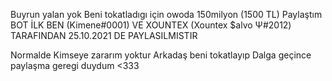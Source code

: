 Buyrun yalan yok Beni tokatladıgı için owoda 150milyon (1500 TL) Paylaştım BOT İLK BEN (Kimene#0001) VE XOUNTEX (Xountex $alvo Ψ#2012) TARAFINDAN 25.10.2021 DE PAYLASILMISTIR 

Normalde Kimseye zararım yoktur Arkadaş beni tokatlayıp Dalga geçince paylaşma geregi duydum <333
